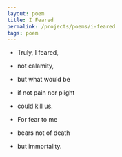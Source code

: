 ```yaml
---
layout: poem
title: I Feared
permalink: /projects/poems/i-feared
tags: poem
---
```


- Truly, I feared,
- not calamity,
- but what would be
- if not pain nor plight
- could kill us.

- For fear to me
- bears not of death
- but immortality.
